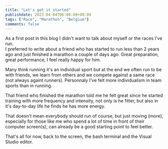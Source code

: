 ```yaml
---
title: "Let's get it started"
publishdate: 2023-04-04T06:00:00+00:00
tags: ["Race", "Marathon", "Belgium"]
comments: false
---
```


As a first post in this blog I didn't want to talk about myself or the races I've run.    
I preferred to write about a friend who has started to run less than 2 years ago and just finished a marathon a couple of days ago. Great preparation, great performance, I feel really happy for him.

Many think running it's an individual sport but at the end we often run to be with friends, we learn from others and we compete against a same race (not always againt runners). Personnaly I've felt more individualism in team sports than in running.

That friend who finished the marathon told me he felt great since he started training with more frequency and intensity, not only is he fitter, but also in it's day-to-day life he finds he has more energy.

That doesn't mean everybody should run of course, but just moving (more), especially for those like me who spend a lot of time in front of their computer screen(s), can already be a good starting point to feel better.

That's all for now, back to the screen, the bash terminal and the Visual Studio editor.





